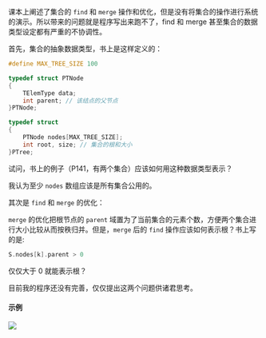 课本上阐述了集合的 `find` 和 `merge` 操作和优化，但是没有将集合的操作进行系统的演示。所以带来的问题就是程序写出来跑不了，find 和 merge 甚至集合的数据类型设定都有严重的不协调性。

首先，集合的抽象数据类型，书上是这样定义的：

```c
#define MAX_TREE_SIZE 100

typedef struct PTNode
{
	TElemType data;
	int parent; // 该结点的父节点
}PTNode;

typedef struct
{
	PTNode nodes[MAX_TREE_SIZE];
	int root, size; // 集合的根和大小
}PTree;
```

试问，书上的例子（P141，有两个集合）应该如何用这种数据类型表示？

我认为至少 `nodes` 数组应该是所有集合公用的。

其次是 `find` 和 `merge` 的优化：

`merge` 的优化把根节点的 `parent` 域置为了当前集合的元素个数，方便两个集合进行大小比较从而按秩归并。但是，`merge` 后的 `find` 操作应该如何表示根？书上写的是:

```c
S.nodes[k].parent > 0
```

仅仅大于 0 就能表示根？

目前我的程序还没有完善，仅仅提出这两个问题供诸君思考。



#### 示例

![](https://hairrrrr.github.io/assets/2020-12-24-3.png)























